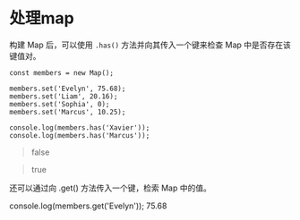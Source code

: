 # 处理map
构建 Map 后，可以使用 `.has()` 方法并向其传入一个键来检查 Map 中是否存在该键值对。

```
const members = new Map();

members.set('Evelyn', 75.68);
members.set('Liam', 20.16);
members.set('Sophia', 0);
members.set('Marcus', 10.25);

console.log(members.has('Xavier'));
console.log(members.has('Marcus'));
```

>false

>true

还可以通过向 .get() 方法传入一个键，检索 Map 中的值。

console.log(members.get('Evelyn'));
75.68